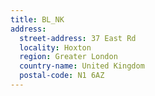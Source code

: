 ```yaml
---
title: BL_NK
address:
  street-address: 37 East Rd
  locality: Hoxton
  region: Greater London
  country-name: United Kingdom
  postal-code: N1 6AZ
---
```

